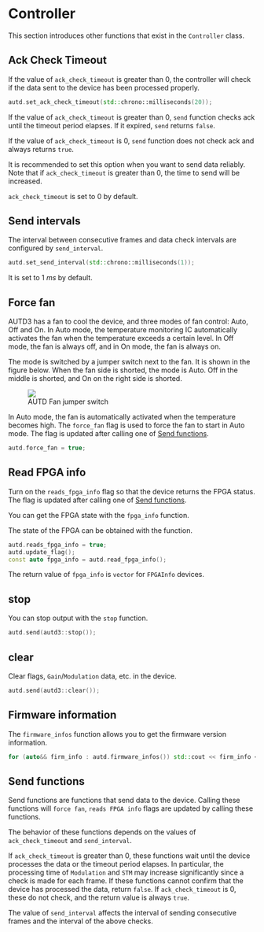 # Controller

This section introduces other functions that exist in the `Controller` class.

## Ack Check Timeout

If the value of `ack_check_timeout` is greater than 0, the controller will check if the data sent to the device has been processed properly.

```cpp
autd.set_ack_check_timeout(std::chrono::milliseconds(20));
```

If the value of `ack_check_timeout` is greater than 0, `send` function checks ack until the timeout period elapses.
If it expired, `send` returns `false`.

If the value of `ack_check_timeout` is 0, `send` function does not check ack and always returns `true`.

It is recommended to set this option when you want to send data reliably.
Note that if `ack_check_timeout` is greater than 0, the time to send will be increased.

`ack_check_timeout` is set to 0 by default.

## Send intervals

The interval between consecutive frames and data check intervals are configured by `send_interval`.

```cpp
autd.set_send_interval(std::chrono::milliseconds(1));
```

It is set to $\SI{1}{ms}$ by default.

## Force fan

AUTD3 has a fan to cool the device, and three modes of fan control: Auto, Off and On.
In Auto mode, the temperature monitoring IC automatically activates the fan when the temperature exceeds a certain level. 
In Off mode, the fan is always off, and in On mode, the fan is always on.

The mode is switched by a jumper switch next to the fan.
It is shown in the figure below.
When the fan side is shorted, the mode is Auto.
Off in the middle is shorted, and On on the right side is shorted.

<figure>
  <img src="../fig/Users_Manual/fan.jpg"/>
  <figcaption>AUTD Fan jumper switch</figcaption>
</figure>

In Auto mode, the fan is automatically activated when the temperature becomes high.
The `force_fan` flag is used to force the fan to start in Auto mode.
The flag is updated after calling one of [Send functions](#send-functions).

```cpp
autd.force_fan = true;
```

## Read FPGA info

Turn on the `reads_fpga_info` flag so that the device returns the FPGA status.
The flag is updated after calling one of [Send functions](#send-functions).

You can get the FPGA state with the `fpga_info` function.

The state of the FPGA can be obtained with the function.

```cpp
autd.reads_fpga_info = true;
autd.update_flag();
const auto fpga_info = autd.read_fpga_info();
```

The return value of `fpga_info` is `vector` for `FPGAInfo` devices.

## stop

You can stop output with the `stop` function.

```cpp
autd.send(autd3::stop());
```

## clear

Clear flags, `Gain`/`Modulation` data, etc. in the device.

```cpp
autd.send(autd3::clear());
```

## Firmware information

The `firmware_infos` function allows you to get the firmware version information.

```cpp
for (auto&& firm_info : autd.firmware_infos()) std::cout << firm_info << std::endl;
```

## Send functions

Send functions are functions that send data to the device.
Calling these functions will `force fan`, `reads FPGA info` flags are updated by calling these functions.

The behavior of these functions depends on the values of `ack_check_timeout` and `send_interval`.

If `ack_check_timeout` is greater than 0, these functions wait until the device processes the data or the timeout period elapses.
In particular, the processing time of `Modulation` and `STM` may increase significantly since a check is made for each frame.
If these functions cannot confirm that the device has processed the data, return `false`.
If `ack_check_timeout` is 0, these do not check, and the return value is always `true`.

The value of `send_interval` affects the interval of sending consecutive frames and the interval of the above checks. 
